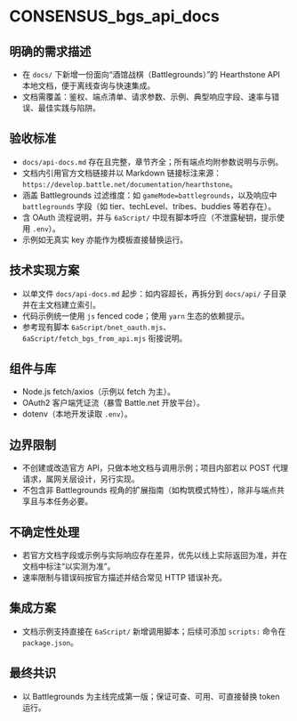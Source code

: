 # CONSENSUS_bgs_api_docs

## 明确的需求描述
- 在 `docs/` 下新增一份面向“酒馆战棋（Battlegrounds）”的 Hearthstone API 本地文档，便于离线查询与快速集成。
- 文档需覆盖：鉴权、端点清单、请求参数、示例、典型响应字段、速率与错误、最佳实践与陷阱。

## 验收标准
- `docs/api-docs.md` 存在且完整，章节齐全；所有端点均附参数说明与示例。
- 文档内引用官方文档链接并以 Markdown 链接标注来源：`https://develop.battle.net/documentation/hearthstone`。
- 涵盖 Battlegrounds 过滤维度：如 `gameMode=battlegrounds`，以及响应中 `battlegrounds` 字段（如 tier、techLevel、tribes、buddies 等若存在）。
- 含 OAuth 流程说明，并与 `6aScript/` 中现有脚本呼应（不泄露秘钥，提示使用 `.env`）。
- 示例如无真实 key 亦能作为模板直接替换运行。

## 技术实现方案
- 以单文件 `docs/api-docs.md` 起步：如内容超长，再拆分到 `docs/api/` 子目录并在主文档建立索引。
- 代码示例统一使用 `js` fenced code；使用 `yarn` 生态的依赖提示。
- 参考现有脚本 `6aScript/bnet_oauth.mjs`、`6aScript/fetch_bgs_from_api.mjs` 衔接说明。

## 组件与库
- Node.js fetch/axios（示例以 fetch 为主）。
- OAuth2 客户端凭证流（暴雪 Battle.net 开放平台）。
- dotenv（本地开发读取 `.env`）。

## 边界限制
- 不创建或改造官方 API，只做本地文档与调用示例；项目内部若以 POST 代理请求，属网关层设计，另行实现。
- 不包含非 Battlegrounds 视角的扩展指南（如构筑模式特性），除非与端点共享且与本任务必要。

## 不确定性处理
- 若官方文档字段或示例与实际响应存在差异，优先以线上实际返回为准，并在文档中标注“以实测为准”。
- 速率限制与错误码按官方描述并结合常见 HTTP 错误补充。

## 集成方案
- 文档示例支持直接在 `6aScript/` 新增调用脚本；后续可添加 `scripts:` 命令在 `package.json`。

## 最终共识
- 以 Battlegrounds 为主线完成第一版；保证可查、可用、可直接替换 token 运行。
